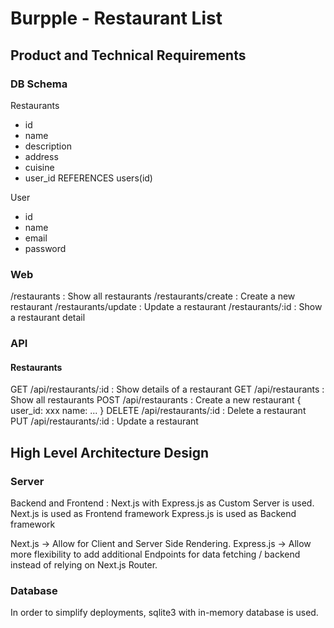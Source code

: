 # Burpple - Restaurant List

## Product and Technical Requirements
### DB Schema
Restaurants
- id
- name
- description
- address
- cuisine
- user_id REFERENCES users(id)

User
- id
- name
- email
- password

### Web
/restaurants : Show all restaurants
/restaurants/create : Create a new restaurant
/restaurants/update : Update a restaurant
/restaurants/:id : Show a restaurant detail

### API
#### Restaurants
GET /api/restaurants/:id : Show details of a restaurant
GET /api/restaurants : Show all restaurants
POST /api/restaurants : Create a new restaurant
{
    user_id: xxx
    name: ...
}
DELETE /api/restaurants/:id : Delete a restaurant
PUT /api/restaurants/:id : Update a restaurant

## High Level Architecture Design
### Server
Backend and Frontend : Next.js with Express.js as Custom Server is used.
Next.js is used as Frontend framework
Express.js is used as Backend framework

Next.js -> Allow for Client and Server Side Rendering.
Express.js -> Allow more flexibility to add additional Endpoints for data fetching / backend instead of relying on Next.js Router.

### Database
In order to simplify deployments, sqlite3 with in-memory database is used.